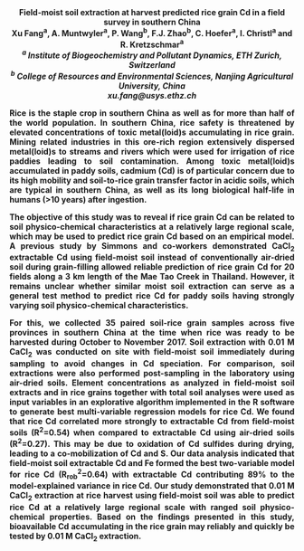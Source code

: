 <center><strong>Field-moist soil extraction at harvest predicted rice grain Cd in a
field survey in southern China<strong>

<center><strong>Xu Fang<sup>a</sup>,</strong> A. Muntwyler<sup>a</sup>, P. Wang<sup>b</sup>, F.J. Zhao<sup>b</sup>, C. Hoefer<sup>a</sup>,
I. Christl<sup>a</sup> and R. Kretzschmar<sup>a</sup>

<center><i><sup>a</sup> Institute of Biogeochemistry and Pollutant Dynamics, ETH Zurich, Switzerland</i>

<center><i><sup>b</sup> College of Resources and Environmental Sciences, Nanjing
Agricultural University, China</i>

<center><i>xu.fang@usys.ethz.ch</i>

<p style=text-align:justify>Rice is the staple crop in southern China as well as for more than half
of the world population. In southern China, rice safety is threatened by
elevated concentrations of toxic metal(loid)s accumulating in rice
grain. Mining related industries in this ore-rich region extensively
dispersed metal(loid)s to streams and rivers which were used for
irrigation of rice paddies leading to soil contamination. Among toxic
metal(loid)s accumulated in paddy soils, cadmium (Cd) is of particular
concern due to its high mobility and soil-to-rice grain transfer factor
in acidic soils, which are typical in southern China, as well as its
long biological half-life in humans (&gt;10 years) after ingestion.

<p style=text-align:justify>The objective of this study was to reveal if rice grain Cd can be
related to soil physico-chemical characteristics at a relatively large
regional scale, which may be used to predict rice grain Cd based on an
empirical model. A previous study by Simmons and co-workers demonstrated
CaCl<sub>2</sub> extractable Cd using field-moist soil instead of conventionally
air-dried soil during grain-filling allowed reliable prediction of rice
grain Cd for 20 fields along a 3 km length of the Mae Tao Creek in
Thailand. However, it remains unclear whether similar moist soil
extraction can serve as a general test method to predict rice Cd for
paddy soils having strongly varying soil physico-chemical
characteristics.
<p style=text-align:justify>For this, we collected 35 paired soil-rice grain samples across five
provinces in southern China at the time when rice was ready to be
harvested during October to November 2017. Soil extraction with 0.01 M
CaCl<sub>2</sub> was conducted on site with field-moist soil immediately during
sampling to avoid changes in Cd speciation. For comparison, soil
extractions were also performed post-sampling in the laboratory using
air-dried soils. Element concentrations as analyzed in field-moist soil
extracts and in rice grains together with total soil analyses were used
as input variables in an explorative algorithm implemented in the R
software to generate best multi-variable regression models for rice Cd.
We found that rice Cd correlated more strongly to extractable Cd from
field-moist soils (R<sup>2</sup>=0.54) when compared to extractable Cd using
air-dried soils (R<sup>2</sup>=0.27). This may be due to oxidation of Cd sulfides
during drying, leading to a co-mobilization of Cd and S. Our data
analysis indicated that field-moist soil extractable Cd and Fe formed
    the best two-variable model for rice Cd (R<sub>rob</sub><sup>2</sup>=0.64) with
extractable Cd contributing 89% to the model-explained variance in rice
Cd. Our study demonstrated that 0.01 M CaCl<sub>2</sub> extraction at rice
harvest using field-moist soil was able to predict rice Cd at a
relatively large regional scale with ranged soil physico-chemical
properties. Based on the findings presented in this study, bioavailable
Cd accumulating in the rice grain may reliably and quickly be tested by
0.01 M CaCl<sub>2</sub> extraction.

